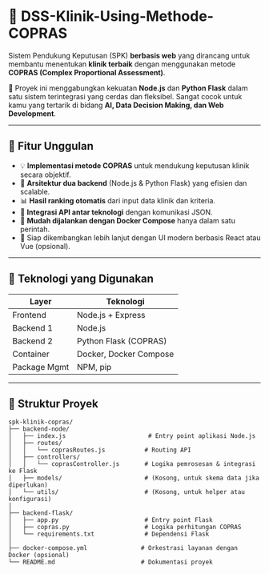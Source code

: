 # 🏥 DSS-Klinik-Using-Methode-COPRAS

Sistem Pendukung Keputusan (SPK) **berbasis web** yang dirancang untuk membantu menentukan **klinik terbaik** dengan menggunakan metode **COPRAS (Complex Proportional Assessment)**.

🔗 Proyek ini menggabungkan kekuatan **Node.js** dan **Python Flask** dalam satu sistem terintegrasi yang cerdas dan fleksibel. Sangat cocok untuk kamu yang tertarik di bidang **AI, Data Decision Making, dan Web Development**.

---

## 🚀 Fitur Unggulan

- 💡 **Implementasi metode COPRAS** untuk mendukung keputusan klinik secara objektif.
- 🧠 **Arsitektur dua backend** (Node.js & Python Flask) yang efisien dan scalable.
- 📊 **Hasil ranking otomatis** dari input data klinik dan kriteria.
- 🔌 **Integrasi API antar teknologi** dengan komunikasi JSON.
- 🐳 **Mudah dijalankan dengan Docker Compose** hanya dalam satu perintah.
- 📱 Siap dikembangkan lebih lanjut dengan UI modern berbasis React atau Vue (opsional).

---

## 🧰 Teknologi yang Digunakan

| Layer         | Teknologi                |
|---------------|--------------------------|
| Frontend      | Node.js + Express        |
| Backend 1     | Node.js                  |
| Backend 2     | Python Flask (COPRAS)    |
| Container     | Docker, Docker Compose   |
| Package Mgmt  | NPM, pip                 |

---

## 📁 Struktur Proyek

```text
spk-klinik-copras/
├── backend-node/
│   ├── index.js                       # Entry point aplikasi Node.js
│   ├── routes/
│   │   └── coprasRoutes.js           # Routing API
│   ├── controllers/
│   │   └── coprasController.js       # Logika pemrosesan & integrasi ke Flask
│   ├── models/                       # (Kosong, untuk skema data jika diperlukan)
│   └── utils/                        # (Kosong, untuk helper atau konfigurasi)
│
├── backend-flask/
│   ├── app.py                        # Entry point Flask
│   ├── copras.py                     # Logika perhitungan COPRAS
│   └── requirements.txt              # Dependensi Flask
│
├── docker-compose.yml               # Orkestrasi layanan dengan Docker (opsional)
└── README.md                        # Dokumentasi proyek
